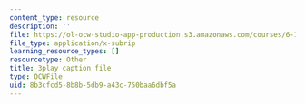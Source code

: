```yaml
---
content_type: resource
description: ''
file: https://ol-ocw-studio-app-production.s3.amazonaws.com/courses/6-189-multicore-programming-primer-january-iap-2007/8b3cfcd58b8b5db9a43c750baa6dbf5a_e2WwaVi6VwA.vtt
file_type: application/x-subrip
learning_resource_types: []
resourcetype: Other
title: 3play caption file
type: OCWFile
uid: 8b3cfcd5-8b8b-5db9-a43c-750baa6dbf5a
---
```

